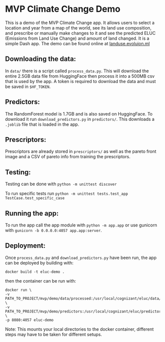 # MVP Climate Change Demo

This is a demo of the MVP Climate Change app. It allows users to select a location and year from a map of the world, see its land use composition, and prescribe or manually make changes to it and see the predicted ELUC (Emissions from Land Use Change) and amount of land changed. It is a simple Dash app. The demo can be found online at [landuse.evoluion.ml](https://landuse.evolution.ml)

## Downloading the data:

In ``data/`` there is a script called ``process_data.py``. This will download the entire 2.5GB data file from HuggingFace then process it into a 500MB csv that is used by the app. A token is required to download the data and must be saved in ``$HF_TOKEN``.

## Predictors:

The RandomForest model is 1.7GB and is also saved on HuggingFace. To download it run ``download_predictors.py`` in ``predictors/``. This downloads a ``.joblib`` file that is loaded in the app.

## Prescriptors:

Prescriptors are already stored in `prescriptors/` as well as the pareto front image and a CSV of pareto info from training the prescriptors.

## Testing:

Testing can be done with ``python -m unittest discover``

To run specific tests run ``python -m unittest tests.test_app TestCase.test_specific_case``

## Running the app:

To run the app call the app module with ``python -m app.app`` or use gunicorn with ``gunicorn -b 0.0.0.0:4057 app.app:server``.

## Deployment:

Once ``process_data.py`` and ``download_predictors.py`` have been run, the app can be deployed by building with:
```
docker build -t eluc-demo .
```
then the container can be run with:
```
docker run \
-v PATH_TO_PROJECT/mvp/demo/data/processed:/usr/local/cognizant/eluc/data/processed:ro \
-v PATH_TO_PROJECT/mvp/demo/predictors:/usr/local/cognizant/eluc/predictors:ro \
-p 8080:4057 eluc-demo
```
Note: This mounts your local directories to the docker container, different steps may have to be taken for different setups.